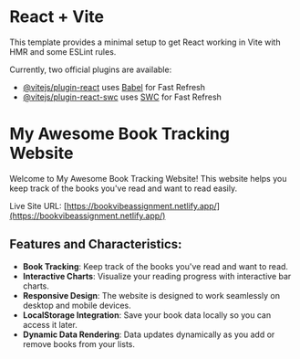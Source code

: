 # React + Vite

This template provides a minimal setup to get React working in Vite with HMR and some ESLint rules.

Currently, two official plugins are available:

- [@vitejs/plugin-react](https://github.com/vitejs/vite-plugin-react/blob/main/packages/plugin-react/README.md) uses [Babel](https://babeljs.io/) for Fast Refresh
- [@vitejs/plugin-react-swc](https://github.com/vitejs/vite-plugin-react-swc) uses [SWC](https://swc.rs/) for Fast Refresh




# My Awesome Book Tracking Website

Welcome to My Awesome Book Tracking Website! This website helps you keep track of the books you've read and want to read easily.

Live Site URL: [https://bookvibeassignment.netlify.app/](https://bookvibeassignment.netlify.app/)

## Features and Characteristics:

- **Book Tracking**: Keep track of the books you've read and want to read.
- **Interactive Charts**: Visualize your reading progress with interactive bar charts.
- **Responsive Design**: The website is designed to work seamlessly on desktop and mobile devices.
- **LocalStorage Integration**: Save your book data locally so you can access it later.
- **Dynamic Data Rendering**: Data updates dynamically as you add or remove books from your lists.
